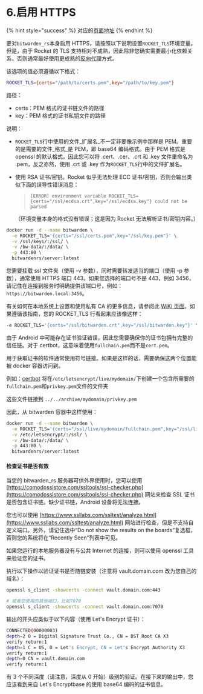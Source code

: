 # 6.启用 HTTPS

{% hint style="success" %}
对应的[页面地址](https://github.com/dani-garcia/bitwarden_rs/wiki/Enabling-HTTPS)
{% endhint %}

要对`bitwarden_rs`本身启用 HTTPS，请按照以下说明设置`ROCKET_TLS`环境变量。但是，由于 Rocket 的 TLS 支持相对不成熟，因此除非您确实需要最小化依赖关系，否则通常最好使用更成熟的[反向代理](https://github.com/dani-garcia/bitwarden_rs/wiki/Proxy-examples)方式。

该选项的值必须遵循以下格式：

```bash
ROCKET_TLS={certs="/path/to/certs.pem",key="/path/to/key.pem"}
```

路径：

* certs：PEM 格式的证书链文件的路径
* key：PEM 格式的证书私钥文件的路径

说明：

* `ROCKET_TLS`行中使用的文件_扩展名_不一定非要像示例中那样是 PEM。重要的是需要的文件_格式_是 PEM，即 base64 编码格式。由于 PEM 格式是 openssl 的默认格式，因此您可以将 .cert、.cer、.crt 和 .key 文件重命名为 .pem，反之亦然，使用 .crt 或 .key 作为`ROCKET_TLS`行中的文件扩展名。
* 使用 RSA 证书/密钥。Rocket 似乎无法处理 ECC 证书/密钥，否则会输出类似下面的误导性错误消息：

  > `[ERROR] environment variable ROCKET_TLS={certs="/ssl/ecdsa.crt",key="/ssl/ecdsa.key"} could not be parsed`

  （环境变量本身的格式没有错误；这是因为 Rocket 无法解析证书/密钥内容。）

```bash
docker run -d --name bitwarden \
  -e ROCKET_TLS='{certs="/ssl/certs.pem",key="/ssl/key.pem"}' \
  -v /ssl/keys/:/ssl/ \
  -v /bw-data/:/data/ \
  -p 443:80 \
  bitwardenrs/server:latest
```

您需要挂载 ssl 文件夹（使用 -v 参数），同时需要转发适当的端口（使用 -p 参数），通常使用 HTTPS 端口 443。如果您选择的端口号不是 443，例如 3456，请记住在连接到服务时明确提供该端口号，例如：`https://bitwarden.local:3456`。

有关如何在本地系统上设置和使用私有 CA 的更多信息，请参阅此 [WiKi 页面](https://github.com/dani-garcia/bitwarden_rs/wiki/Private-CA-and-self-signed-certs-that-work-with-Chrome)。如果遵循该指南，您的 ROCKET\_TLS 行看起来应该像这样：

```bash
-e ROCKET_TLS='{certs="/ssl/bitwarden.crt",key="/ssl/bitwarden.key"}' \
```

由于 Android 中可能存在证书验证错误，因此您需要确保你的证书包拥有完整的信任链。对于 certbot，这意味着使用`fullchain.pem`而不是`cert.pem`。

用于获取证书的软件通常使用符号链接。如果是这样的话，需要确保这两个位置能被 docker 容器访问到。

例如：[certbot](https://certbot.eff.org/) 将在`/etc/letsencrypt/live/mydomain/`下创建一个包含所需要的`fullchain.pem`和`privkey.pem`文件的文件夹

这些文件链接到 `../../archive/mydomain/privkey.pem`

因此，从 bitwarden 容器中这样使用：

```bash
docker run -d --name bitwarden \
  -e ROCKET_TLS='{certs="/ssl/live/mydomain/fullchain.pem",key="/ssl/live/mydomain/privkey.pem"}' \
  -v /etc/letsencrypt/:/ssl/ \
  -v /bw-data/:/data/ \
  -p 443:80 \
  bitwardenrs/server:latest
```

#### 检查证书是否有效

当您的 bitwarden\_rs 服务器可供外界使用时，您可以使用 [https://comodosslstore.com/ssltools/ssl-checker.php](https://comodosslstore.com/ssltools/ssl-checker.php) 网站来检查 SSL 证书是否包含证书链。缺少证书链，Android 设备将无法连接。

您也可以使用 [https://www.ssllabs.com/ssltest/analyze.html](https://www.ssllabs.com/ssltest/analyze.html) 网站进行检查，但是不支持自定义端口。另外，请记住选中“Do not show the results on the boards”复选框，否则您的系统将在“Recently Seen”列表中可见。

如果您运行的本地服务器没有与公共 Internet 的连接，则可以使用 openssl 工具来验证您的证书。

执行以下操作以验证证书是否随链安装（注意将 vault.domain.com 改为您自己的域名）：

```bash
openssl s_client -showcerts -connect vault.domain.com:443

# 或者您使用的其他端口，比如7070
openssl s_client -showcerts -connect vault.domain.com:7070
```

输出的开头应类似于以下内容（使用 Let's Encrypt 证书）：

```bash
CONNECTED(00000003)
depth=2 O = Digital Signature Trust Co., CN = DST Root CA X3
verify return:1
depth=1 C = US, O = Let's Encrypt, CN = Let's Encrypt Authority X3
verify return:1
depth=0 CN = vault.domain.com
verify return:1
```

有 3 个不同深度（请注意，深度从 0 开始）级别的验证。在接下来的输出中，您应该看到来自 Let's Encryptbase 的使用 base64 编码的证书信息。

